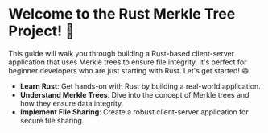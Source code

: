 # Welcome to the Rust Merkle Tree Project! 🚀

This guide will walk you through building a Rust-based client-server application that uses Merkle trees to ensure file integrity. It's perfect for beginner developers who are just starting with Rust. Let's get started! 😄

- **Learn Rust**: Get hands-on with Rust by building a real-world application.
- **Understand Merkle Trees**: Dive into the concept of Merkle trees and how they ensure data integrity.
- **Implement File Sharing**: Create a robust client-server application for secure file sharing.
